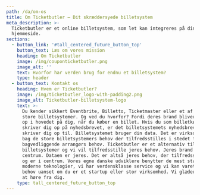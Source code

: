 ```yaml
---
path: /da/om-os
title: Om Ticketbutler – Dit skræddersyede billetsystem
meta_description: >-
  Ticketbutler er et online billetsystem, som let kan integreres på din egen
  hjemmeside. 
sections:
  - button_link: '#tall_centered_future_button_top'
    button_text: Læs om vores mission
    heading: Om Ticketbutler
    image: /img/couponticketbutler.png
    image_alt: ''
    text: Hvorfor har verden brug for endnu et billetsystem?
    type: header
  - button_text: Kontakt os
    heading: Hvem er Ticketbutler?
    image: /img/ticketbutler_logo-with-padding2.png
    image_alt: Ticketbutler-billetsystem-logo
    text: >-
      Du kender sikkert Eventbrite, Billetto, Ticketmaster eller et af de andre
      store billetsystemer. Og ved du hvorfor? Fordi deres brand bliver smasket
      op i hovedet på dig, når du køber en billet. Hvis du som billetkøber
      skriver dig op på nyhedsbrevet, er det billetsystemets nyhedsbrev, du
      skriver dig op til. Billetsystemet bruger din data. Det er virksomhederne
      bag de store billetsystemers behov der tilfredsstilles i stedet for den
      bagvedliggende arrangørs behov. Ticketbutler er et alternativ til de store
      billetsystemer og vi vil tilfredsstille jeres behov. Jeres brand sættes i
      centrum. Dataen er jeres. Det er altså jeres behov, der tilfredsstilles
      og er i centrum. Vores egne danske udviklere benytter de mest stabile og
      moderne teknologier, vi har verdensklasse service og vi kan varetage dine
      behov uanset om du er et startup eller stor virksomhed. Vi glæder os til
      at høre fra dig.
    type: tall_centered_future_button_top
---
```


